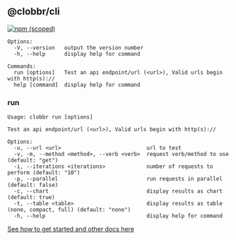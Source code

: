 ## @clobbr/cli
[![npm (scoped)](https://img.shields.io/npm/v/@clobbr/cli?label=cli&style=flat)](https://github.com/parsecph/clobbr/tree/master/packages/cli)

```
Options:
  -V, --version   output the version number
  -h, --help      display help for command

Commands:
  run [options]   Test an api endpoint/url (<url>), Valid urls begin with http(s)://
  help [command]  display help for command
```

### run

```
Usage: clobbr run [options]

Test an api endpoint/url (<url>), Valid urls begin with http(s)://

Options:
  -u, --url <url>                           url to test
  -v, -m, --method <method>, --verb <verb>  request verb/method to use (default: "get")
  -i, --iterations <iterations>             number of requests to perform (default: "10")
  -p, --parallel                            run requests in parallel (default: false)
  -c, --chart                               display results as chart (default: true)
  -t, --table <table>                       display results as table (none, compact, full) (default: "none")
  -h, --help                                display help for command
```

[See how to get started and other docs here](../../README.md)
